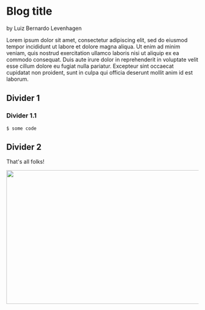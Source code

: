 # Blog title
by Luiz Bernardo Levenhagen

Lorem ipsum dolor sit amet, consectetur adipiscing elit, sed do eiusmod tempor incididunt ut labore et dolore magna aliqua. Ut enim ad minim veniam, quis nostrud exercitation ullamco laboris nisi ut aliquip ex ea commodo consequat. Duis aute irure dolor in reprehenderit in voluptate velit esse cillum dolore eu fugiat nulla pariatur. Excepteur sint occaecat cupidatat non proident, sunt in culpa qui officia deserunt mollit anim id est laborum.

## Divider 1
### Divider 1.1

```
$ some code
```

## Divider 2

That's all folks!

<img src="https://i1.sndcdn.com/artworks-C7YzrVQLe1swCwh6-B6LZxQ-t500x500.jpg" width="700" height="350">
